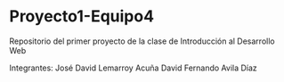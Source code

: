 # Proyecto1-Equipo4
Repositorio del primer proyecto de la clase de Introducción al Desarrollo Web

Integrantes:
José David Lemarroy Acuña
David Fernando Avila Díaz
